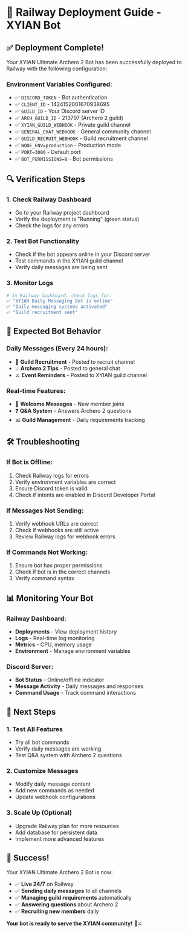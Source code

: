 # 🚀 Railway Deployment Guide - XYIAN Bot

## ✅ **Deployment Complete!**

Your XYIAN Ultimate Archero 2 Bot has been successfully deployed to Railway with the following configuration:

### **Environment Variables Configured:**
- ✅ `DISCORD_TOKEN` - Bot authentication
- ✅ `CLIENT_ID` - 1424152001670938695
- ✅ `GUILD_ID` - Your Discord server ID
- ✅ `ARCH_GUILD_ID` - 213797 (Archero 2 guild)
- ✅ `XYIAN_GUILD_WEBHOOK` - Private guild channel
- ✅ `GENERAL_CHAT_WEBHOOK` - General community channel
- ✅ `GUILD_RECRUIT_WEBHOOK` - Guild recruitment channel
- ✅ `NODE_ENV=production` - Production mode
- ✅ `PORT=3000` - Default port
- ✅ `BOT_PERMISSIONS=8` - Bot permissions

## 🔍 **Verification Steps**

### **1. Check Railway Dashboard**
- Go to your Railway project dashboard
- Verify the deployment is "Running" (green status)
- Check the logs for any errors

### **2. Test Bot Functionality**
- Check if the bot appears online in your Discord server
- Test commands in the XYIAN guild channel
- Verify daily messages are being sent

### **3. Monitor Logs**
```bash
# In Railway dashboard, check logs for:
✅ "XYIAN Daily Messaging Bot is online"
✅ "Daily messaging systems activated"
✅ "Guild recruitment sent"
```

## 📱 **Expected Bot Behavior**

### **Daily Messages (Every 24 hours):**
- 🏰 **Guild Recruitment** - Posted to recruit channel
- 💡 **Archero 2 Tips** - Posted to general chat
- ⚔️ **Event Reminders** - Posted to XYIAN guild channel

### **Real-time Features:**
- 👋 **Welcome Messages** - New member joins
- ❓ **Q&A System** - Answers Archero 2 questions
- 📊 **Guild Management** - Daily requirements tracking

## 🛠️ **Troubleshooting**

### **If Bot is Offline:**
1. Check Railway logs for errors
2. Verify environment variables are correct
3. Ensure Discord token is valid
4. Check if intents are enabled in Discord Developer Portal

### **If Messages Not Sending:**
1. Verify webhook URLs are correct
2. Check if webhooks are still active
3. Review Railway logs for webhook errors

### **If Commands Not Working:**
1. Ensure bot has proper permissions
2. Check if bot is in the correct channels
3. Verify command syntax

## 📊 **Monitoring Your Bot**

### **Railway Dashboard:**
- **Deployments** - View deployment history
- **Logs** - Real-time log monitoring
- **Metrics** - CPU, memory usage
- **Environment** - Manage environment variables

### **Discord Server:**
- **Bot Status** - Online/offline indicator
- **Message Activity** - Daily messages and responses
- **Command Usage** - Track command interactions

## 🎯 **Next Steps**

### **1. Test All Features**
- Try all bot commands
- Verify daily messages are working
- Test Q&A system with Archero 2 questions

### **2. Customize Messages**
- Modify daily message content
- Add new commands as needed
- Update webhook configurations

### **3. Scale Up (Optional)**
- Upgrade Railway plan for more resources
- Add database for persistent data
- Implement more advanced features

## 🎉 **Success!**

Your XYIAN Ultimate Archero 2 Bot is now:
- ✅ **Live 24/7** on Railway
- ✅ **Sending daily messages** to all channels
- ✅ **Managing guild requirements** automatically
- ✅ **Answering questions** about Archero 2
- ✅ **Recruiting new members** daily

**Your bot is ready to serve the XYIAN community!** 🏰⚔️
